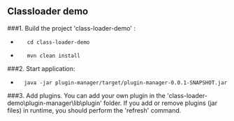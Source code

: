 ## Classloader demo
###1.  Build the project 'class-loader-demo' :
*        cd class-loader-demo
*        mvn clean install

###2.  Start application:
*       java -jar plugin-manager/target/plugin-manager-0.0.1-SNAPSHOT.jar

###3. Add plugins.
    You can add your own plugin in the 'class-loader-demo\plugin-manager\lib\plugin' folder.
    If you add or remove plugins (jar files) in runtime, you should perform the 'refresh' command.
